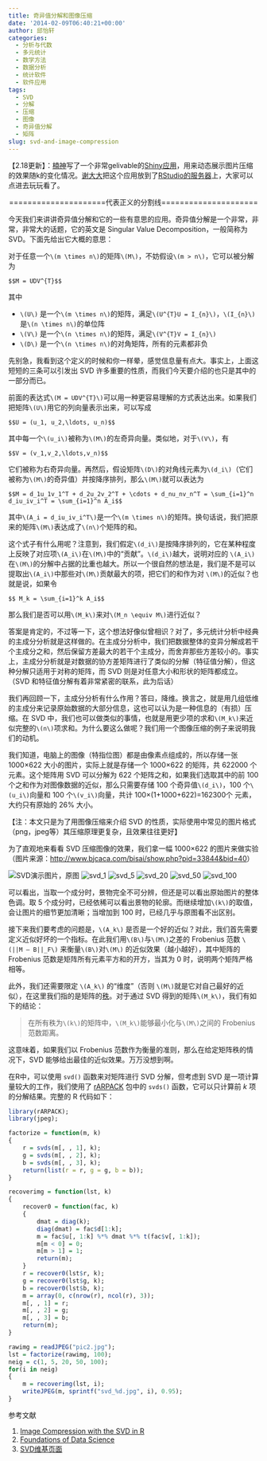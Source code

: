 ```yaml
---
title: 奇异值分解和图像压缩
date: '2014-02-09T06:40:21+00:00'
author: 邱怡轩
categories:
  - 分析与代数
  - 多元统计
  - 数学方法
  - 数据分析
  - 统计软件
  - 软件应用
tags:
  - SVD
  - 分解
  - 压缩
  - 图像
  - 奇异值分解
  - 矩阵
slug: svd-and-image-compression
---
```


【2.18更新】：[楠神](https://github.com/road2stat)写了一个非常gelivable的[Shiny应用](https://github.com/road2stat/imgsvd)，用来动态展示图片压缩的效果随k的变化情况。[谢大大](http://yihui.name/)把这个应用放到了[RStudio的服务器](https://yihui.shinyapps.io/imgsvd/)上，大家可以点进去玩玩看了。

<p style="text-align: center;">
  =====================代表正义的分割线=====================
</p>

今天我们来讲讲奇异值分解和它的一些有意思的应用。奇异值分解是一个非常，非常，非常大的话题，它的英文是 Singular Value Decomposition，一般简称为 SVD。下面先给出它大概的意思：

对于任意一个`\(m \times n\)`的矩阵`\(M\)`，不妨假设`\(m > n\)`，它可以被分解为

`$$M = UDV^{T}$$`

其中

  * `\(U\)` 是一个`\(m \times n\)`的矩阵，满足`\(U^{T}U = I_{n}\)`，`\(I_{n}\)` 是`\(n \times n\)`的单位阵
  * `\(V\)` 是一个`\(n \times n\)`的矩阵，满足`\(V^{T}V = I_{n}\)`
  * `\(D\)` 是一个`\(n \times n\)`的对角矩阵，所有的元素都非负

先别急，我看到这个定义的时候和你一样晕，感觉信息量有点大。事实上，上面这短短的三条可以引发出 SVD 许多重要的性质，而我们今天要介绍的也只是其中的一部分而已。

<!--more-->

前面的表达式`\(M = UDV^{T}\)`可以用一种更容易理解的方式表达出来。如果我们把矩阵`\(U\)`用它的列向量表示出来，可以写成

`$$U = (u_1, u_2,\ldots, u_n)$$`

其中每一个`\(u_i\)`被称为`\(M\)`的左奇异向量。类似地，对于`\(V\)`，有

`$$V = (v_1,v_2,\ldots,v_n)$$`

它们被称为右奇异向量。再然后，假设矩阵`\(D\)`的对角线元素为`\(d_i\)`（它们被称为`\(M\)`的奇异值）并按降序排列，那么`\(M\)`就可以表达为

`$$M = d_1u_1v_1^T + d_2u_2v_2^T + \cdots + d_nu_nv_n^T = \sum_{i=1}^n d_iu_iv_i^T = \sum_{i=1}^n A_i$$`

其中`\(A_i = d_iu_iv_i^T\)`是一个`\(m \times n\)`的矩阵。换句话说，我们把原来的矩阵`\(M\)`表达成了`\(n\)`个矩阵的和。

这个式子有什么用呢？注意到，我们假定`\(d_i\)`是按降序排列的，它在某种程度上反映了对应项`\(A_i\)`在`\(M\)`中的“贡献”。`\(d_i\)`越大，说明对应的 `\(A_i\)`在`\(M\)`的分解中占据的比重也越大。所以一个很自然的想法是，我们是不是可以提取出`\(A_i\)`中那些对`\(M\)`贡献最大的项，把它们的和作为对 `\(M\)`的近似？也就是说，如果令

`$$ M_k = \sum_{i=1}^k A_i$$`

那么我们是否可以用`\(M_k\)`来对`\(M_n \equiv M\)`进行近似？

答案是肯定的，不过等一下，这个想法好像似曾相识？对了，多元统计分析中经典的主成分分析就是这样做的。在主成分分析中，我们把数据整体的变异分解成若干个主成分之和，然后保留方差最大的若干个主成分，而舍弃那些方差较小的。事实上，主成分分析就是对数据的协方差矩阵进行了类似的分解（特征值分解），但这种分解只适用于对称的矩阵，而 SVD 则是对任意大小和形状的矩阵都成立。（SVD 和特征值分解有着非常紧密的联系，此为后话）

我们再回顾一下，主成分分析有什么作用？答曰，降维。换言之，就是用几组低维的主成分来记录原始数据的大部分信息，这也可以认为是一种信息的（有损）压缩。在 SVD 中，我们也可以做类似的事情，也就是用更少项的求和`\(M_k\)`来近似完整的`\(n\)`项求和。为什么要这么做呢？我们用一个图像压缩的例子来说明我们的动机。

我们知道，电脑上的图像（特指位图）都是由像素点组成的，所以存储一张 1000×622 大小的图片，实际上就是存储一个 1000×622 的矩阵，共 622000 个元素。这个矩阵用 SVD 可以分解为 622 个矩阵之和，如果我们选取其中的前 100 个之和作为对图像数据的近似，那么只需要存储 100 个奇异值`\(d_i\)`，100 个`\(u_i\)`向量和 100 个`\(v_i\)`向量，共计 100×(1+1000+622)=162300个 元素，大约只有原始的 26% 大小。

【注：本文只是为了用图像压缩来介绍 SVD 的性质，实际使用中常见的图片格式（png，jpeg等）其压缩原理更复杂，且效果往往更好】

为了直观地来看看 SVD 压缩图像的效果，我们拿一幅 1000×622 的图片来做实验（图片来源：<http://www.bjcaca.com/bisai/show.php?pid=33844&bid=40>）

![SVD演示图片，原图](https://cos.name/wp-content/uploads/2014/02/pic2.jpg)
![svd_1](https://cos.name/wp-content/uploads/2014/02/svd_1.jpg)
![svd_5](https://cos.name/wp-content/uploads/2014/02/svd_5.jpg)
![svd_20](https://cos.name/wp-content/uploads/2014/02/svd_20.jpg)
![svd_50](https://cos.name/wp-content/uploads/2014/02/svd_50.jpg)
![svd_100](https://cos.name/wp-content/uploads/2014/02/svd_100.jpg)

可以看出，当取一个成分时，景物完全不可分辨，但还是可以看出原始图片的整体色调。取 5 个成分时，已经依稀可以看出景物的轮廓。而继续增加`\(k\)`的取值，会让图片的细节更加清晰；当增加到 100 时，已经几乎与原图看不出区别。

接下来我们要考虑的问题是，`\(A_k\)` 是否是一个好的近似？对此，我们首先需要定义近似好坏的一个指标。在此我们用`\(B\)`与`\(M\)`之差的 Frobenius 范数 `\(||M – B||_F\)` 来衡量`\(B\)`对`\(M\)` 的近似效果（越小越好），其中矩阵的 Frobenius 范数是矩阵所有元素平方和的开方，当其为 0 时，说明两个矩阵严格相等。

此外，我们还需要限定 `\(A_k\)` 的“维度”（否则 `\(M\)`就是它对自己最好的近似），在这里我们指的是矩阵的[秩](http://zh.wikipedia.org/wiki/%E7%A7%A9_%28%E7%BA%BF%E6%80%A7%E4%BB%A3%E6%95%B0%29)。对于通过 SVD 得到的矩阵`\(M_k\)`，我们有如下的结论：

> 在所有秩为`\(k\)`的矩阵中，`\(M_k\)`能够最小化与`\(M\)`之间的 Frobenius 范数距离。

这意味着，如果我们以 Frobenius 范数作为衡量的准则，那么在给定矩阵秩的情况下，SVD 能够给出最佳的近似效果。万万没想到啊。

在R中，可以使用 `svd()` 函数来对矩阵进行 SVD 分解，但考虑到 SVD 是一项计算量较大的工作，我们使用了 [rARPACK](http://cran.r-project.org/web/packages/rARPACK/index.html) 包中的 `svds()` 函数，它可以只计算前 $k$ 项的分解结果。完整的 R 代码如下：

```r
library(rARPACK);
library(jpeg);

factorize = function(m, k)
{
    r = svds(m[, , 1], k);
    g = svds(m[, , 2], k);
    b = svds(m[, , 3], k);
    return(list(r = r, g = g, b = b));
}

recoverimg = function(lst, k)
{
    recover0 = function(fac, k)
    {
        dmat = diag(k);
        diag(dmat) = fac$d[1:k];
        m = fac$u[, 1:k] %*% dmat %*% t(fac$v[, 1:k]);
        m[m < 0] = 0;
        m[m > 1] = 1;
        return(m);
    }
    r = recover0(lst$r, k);
    g = recover0(lst$g, k);
    b = recover0(lst$b, k);
    m = array(0, c(nrow(r), ncol(r), 3));
    m[, , 1] = r;
    m[, , 2] = g;
    m[, , 3] = b;
    return(m);
}

rawimg = readJPEG("pic2.jpg");
lst = factorize(rawimg, 100);
neig = c(1, 5, 20, 50, 100);
for(i in neig)
{
    m = recoverimg(lst, i);
    writeJPEG(m, sprintf("svd_%d.jpg", i), 0.95);
}
```

参考文献

  1. [Image Compression with the SVD in R](http://www.johnmyleswhite.com/notebook/2009/12/17/image-compression-with-the-svd-in-r/)
  2. [Foundations of Data Science](http://www.cs.cornell.edu/jeh/book112013.pdf)
  3. [SVD维基页面](http://en.wikipedia.org/wiki/Singular_value_decomposition)
